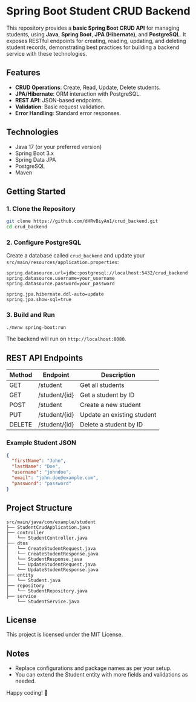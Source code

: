 # Spring Boot Student CRUD Backend

This repository provides a **basic Spring Boot CRUD API** for managing students, using **Java**, **Spring Boot**, **JPA (Hibernate)**, and **PostgreSQL**. It exposes RESTful endpoints for creating, reading, updating, and deleting student records, demonstrating best practices for building a backend service with these technologies.

## Features

- **CRUD Operations**: Create, Read, Update, Delete students.
- **JPA/Hibernate**: ORM interaction with PostgreSQL.
- **REST API**: JSON-based endpoints.
- **Validation**: Basic request validation.
- **Error Handling**: Standard error responses.

## Technologies

- Java 17 (or your preferred version)
- Spring Boot 3.x
- Spring Data JPA
- PostgreSQL
- Maven

## Getting Started

### 1. Clone the Repository

```bash
git clone https://github.com/dHRvBiyAn1/crud_backend.git
cd crud_backend
```

### 2. Configure PostgreSQL

Create a database called `crud_backend` and update your `src/main/resources/application.properties`:

```properties
spring.datasource.url=jdbc:postgresql://localhost:5432/crud_backend
spring.datasource.username=your_username
spring.datasource.password=your_password

spring.jpa.hibernate.ddl-auto=update
spring.jpa.show-sql=true
```

### 3. Build and Run

```bash
./mvnw spring-boot:run
```

The backend will run on `http://localhost:8080`.

## REST API Endpoints

| Method | Endpoint      | Description                |
|--------|---------------|----------------------------|
| GET    | /student      | Get all students           |
| GET    | /student/{id} | Get a student by ID        |
| POST   | /student      | Create a new student       |
| PUT    | /student/{id} | Update an existing student |
| DELETE | /student/{id} | Delete a student by ID     |

### Example Student JSON

```json
{
  "firstName": "John",
  "lastName": "Doe",
  "username": "johndoe",
  "email": "john.doe@example.com",
  "password": "password"
}
```

## Project Structure

```
src/main/java/com/example/student
├── StudentCrudApplication.java
├── controller
│   └── StudentController.java
├── dtos
│   └── CreateStudentRequest.java
│   └── CreateStudentResponse.java
│   └── StudentResponse.java
│   └── UpdateStudentRequest.java
│   └── UpdateStudentResponse.java
├── entity
│   └── Student.java
├── repository
│   └── StudentRepository.java
├── service
    └── StudentService.java
```

## License

This project is licensed under the MIT License.

## Notes

- Replace configurations and package names as per your setup.
- You can extend the Student entity with more fields and validations as needed.

Happy coding! 🚀